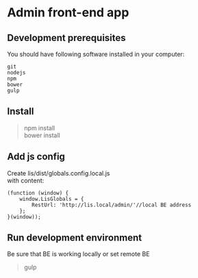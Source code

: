 # Admin front-end app #

## Development prerequisites ##

You should have following software installed in your computer:  

    git
    nodejs
    npm
    bower
    gulp  

## Install ##

> npm install  
> bower install  

## Add js config ##
 
Create lis/dist/globals.config.local.js  
with content:

    (function (window) {
        window.LisGlobals = {
            RestUrl: 'http://lis.local/admin/'//local BE address   
        };
    }(window));  
 
## Run development environment ##  

Be sure that BE is working locally or set remote BE

> gulp  